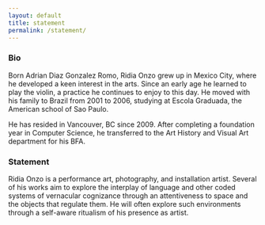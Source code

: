 ```yaml
---
layout: default
title: statement
permalink: /statement/
---
```



### Bio

Born Adrian Diaz Gonzalez Romo, Ridia Onzo grew up in Mexico City, where he developed a
keen interest in the arts. Since an early age he learned to play the violin, a practice he
continues to enjoy to this day. He moved with his family to Brazil from 2001 to 2006, studying at Escola
Graduada, the American school of Sao Paulo.

He has resided in Vancouver, BC since 2009. After completing a foundation year in Computer Science,
he transferred to the Art History and Visual Art department for his BFA.



### Statement

Ridia Onzo is a performance art, photography, and installation artist.
Several of his works aim to explore the interplay of language and other coded
systems of vernacular cognizance through an attentiveness to space and the
objects that regulate them. He will often explore such environments through
a self-aware ritualism of his presence as artist.
